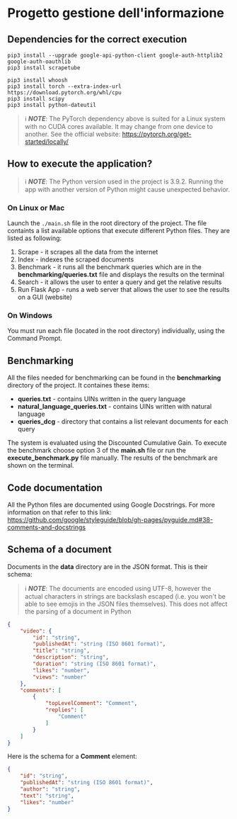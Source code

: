 # Progetto gestione dell'informazione

## Dependencies for the correct execution
```
pip3 install --upgrade google-api-python-client google-auth-httplib2 google-auth-oauthlib
pip3 install scrapetube

pip3 install whoosh
pip3 install torch --extra-index-url https://download.pytorch.org/whl/cpu
pip3 install scipy
pip3 install python-dateutil
```
> ℹ️ **_NOTE_**: The PyTorch dependency above is suited for a Linux system with no CUDA cores available. It may change from one device to another. See the official website: https://pytorch.org/get-started/locally/

## How to execute the application?

> ℹ️ **_NOTE_**: The Python version used in the project is 3.9.2. Running the app with another version of Python might cause unexpected behavior.

### On Linux or Mac
Launch the ```./main.sh``` file in the root directory of the project. The file containts a list available options that execute different Python files. They are listed as following:
1. Scrape - it scrapes all the data from the internet
2. Index - indexes the scraped documents
3. Benchmark - it runs all the benchmark queries which are in the **benchmarking/queries.txt** file and displays the results on the terminal
4. Search - it allows the user to enter a query and get the relative results
5. Run Flask App - runs a web server that allows the user to see the results on a GUI (website)

### On Windows
You must run each file (located in the root directory) individually, using the Command Prompt.

## Benchmarking

All the files needed for benchmarking can be found in the **benchmarking** directory of the project. It containes these items:
- **queries.txt** - contains UINs written in the query language
- **natural_language_queries.txt** - contains UINs written with natural language
- **queries_dcg** - directory that contains a list relevant documents for each query

The system is evaluated using the Discounted Cumulative Gain.
To execute the benchmark choose option 3 of the **main.sh** file or run the **execute_benchmark.py** file manually.
The results of the benchmark are shown on the terminal.

## Code documentation
All the Python files are documented using Google Docstrings. For more information on that refer to this link: https://github.com/google/styleguide/blob/gh-pages/pyguide.md#38-comments-and-docstrings

## Schema of a document
Documents in the **data** directory are in the JSON format. This is their schema:
> ℹ️ **_NOTE_**: The documents are encoded using UTF-8, however the actual characters in strings are backslash escaped (i.e. you won't be able to see emojis in the JSON files themselves). This does not affect the parsing of a document in Python
```json
{
    "video": {
        "id": "string",
        "publishedAt": "string (ISO 8601 format)",
        "title": "string",
        "description": "string",
        "duration": "string (ISO 8601 format)",
        "likes": "number",
        "views": "number"
    },
    "comments": [
        {
            "topLevelComment": "Comment",
            "replies": [
                "Comment"
            ]
        }
    ]
}
```
Here is the schema for a **Comment** element:
```json
{
    "id": "string",
    "publishedAt": "string (ISO 8601 format)",
    "author": "string",
    "text": "string",
    "likes": "number"
}
```

